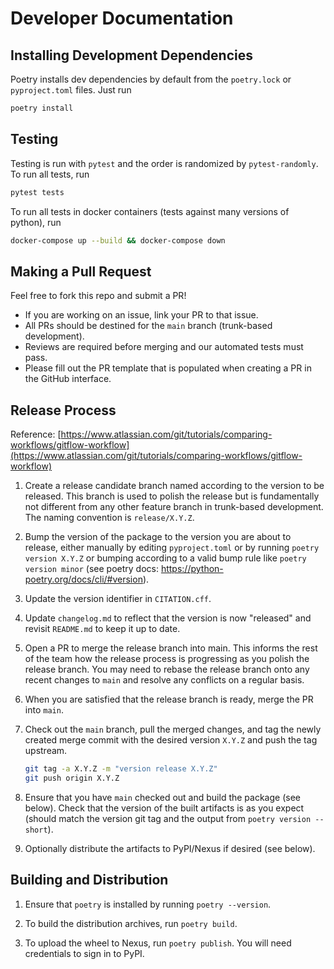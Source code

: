# Developer Documentation
## Installing Development Dependencies
Poetry installs dev dependencies by default from the `poetry.lock` or `pyproject.toml` files. Just run 
```bash
poetry install
```

## Testing
Testing is run with `pytest` and the order is randomized by `pytest-randomly`. 
To run all tests, run
```bash
pytest tests
```

To run all tests in docker containers (tests against many versions of python), run
```bash
docker-compose up --build && docker-compose down
```

## Making a Pull Request
Feel free to fork this repo and submit a PR! 
- If you are working on an issue, link your PR to that issue.
- All PRs should be destined for the `main` branch (trunk-based development).
- Reviews are required before merging and our automated tests must pass.
- Please fill out the PR template that is populated when creating a PR in the GitHub interface.

## Release Process
Reference: [https://www.atlassian.com/git/tutorials/comparing-workflows/gitflow-workflow](https://www.atlassian.com/git/tutorials/comparing-workflows/gitflow-workflow)

1. Create a release candidate branch named according to the version to be released. This branch is used to polish
   the release but is fundamentally not different from any other feature branch in trunk-based development. 
   The naming convention is `release/X.Y.Z`. 

2. Bump the version of the package to the version you are about to release, either manually by editing `pyproject.toml`
   or by running `poetry version X.Y.Z` or bumping according to a valid bump rule like `poetry version minor`
   (see poetry docs: https://python-poetry.org/docs/cli/#version).

3. Update the version identifier in `CITATION.cff`.

4. Update `changelog.md` to reflect that the version is now "released" and revisit `README.md` to keep it up to date.
   
5. Open a PR to merge the release branch into main. This informs the rest of the team how the release 
   process is progressing as you polish the release branch. You may need to rebase the release branch onto 
   any recent changes to `main` and resolve any conflicts on a regular basis.

6. When you are satisfied that the release branch is ready, merge the PR into `main`. 

7. Check out the `main` branch, pull the merged changes, and tag the newly created merge commit with the 
   desired version `X.Y.Z` and push the tag upstream. 
   
   ```bash
   git tag -a X.Y.Z -m "version release X.Y.Z"
   git push origin X.Y.Z
   ```
   
8. Ensure that you have `main` checked out and build the package (see below).
   Check that the version of the built artifacts is as you expect (should match the version git tag and the 
   output from `poetry version --short`).
   
9. Optionally distribute the artifacts to PyPI/Nexus if desired (see below).


## Building and Distribution
1. Ensure that `poetry` is installed by running `poetry --version`.
   
2. To build the distribution archives, run `poetry build`.
   
3. To upload the wheel to Nexus, run `poetry publish`. You will need credentials to sign in to PyPI.
